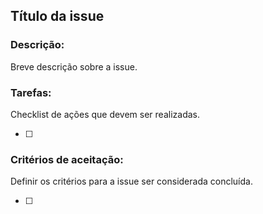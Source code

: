 ## Título da issue

### Descrição:
Breve descrição sobre a issue.

### Tarefas:
Checklist de ações que devem ser realizadas.

- [ ]  

### Critérios de aceitação:
Definir os critérios para a issue ser considerada concluída.

- [ ]  


